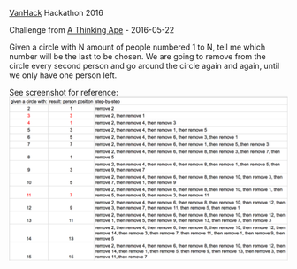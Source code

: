 [VanHack](https://vanhack.com/) Hackathon 2016

Challenge from [A Thinking Ape](https://www.athinkingape.com/) - 2016-05-22

Given a circle with N amount of people numbered 1 to N, tell me which number will be the last to be chosen. We are going to remove from the circle every second person and go around the circle again and again, until we only have one person left.

See screenshot for reference:
![test cases](problem_description.png)